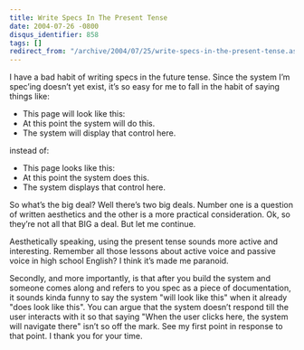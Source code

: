 ```yaml
---
title: Write Specs In The Present Tense
date: 2004-07-26 -0800
disqus_identifier: 858
tags: []
redirect_from: "/archive/2004/07/25/write-specs-in-the-present-tense.aspx/"
---
```


I have a bad habit of writing specs in the future tense. Since the
system I’m spec’ing doesn’t yet exist, it’s so easy for me to fall in
the habit of saying things like:

-   This page will look like this:
-   At this point the system will do this.
-   The system will display that control here.

instead of:

-   This page looks like this:
-   At this point the system does this.
-   The system displays that control here.

So what’s the big deal? Well there’s two big deals. Number one is a
question of written aesthetics and the other is a more practical
consideration. Ok, so they’re not all that BIG a deal. But let me
continue.

Aesthetically speaking, using the present tense sounds more active and
interesting. Remember all those lessons about active voice and passive
voice in high school English? I think it’s made me paranoid.

Secondly, and more importantly, is that after you build the system and
someone comes along and refers to you spec as a piece of documentation,
it sounds kinda funny to say the system "will look like this" when it
already "does look like this". You can argue that the system doesn’t
respond till the user interacts with it so that saying "When the user
clicks here, the system will navigate there" isn’t so off the mark. See
my first point in response to that point. I thank you for your time.

